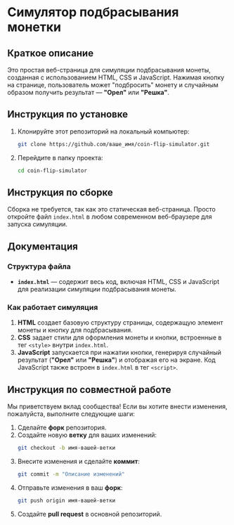 
# Симулятор подбрасывания монетки

## Краткое описание

Это простая веб-страница для симуляции подбрасывания монеты, созданная с использованием HTML, CSS и JavaScript. Нажимая кнопку на странице, пользователь может "подбросить" монету и случайным образом получить результат — **"Орел"** или **"Решка"**.

## Инструкция по установке

1. Клонируйте этот репозиторий на локальный компьютер:
   ```bash
   git clone https://github.com/ваше_имя/coin-flip-simulator.git
   ```
2. Перейдите в папку проекта:
   ```bash
   cd coin-flip-simulator
   ```

## Инструкция по сборке

Сборка не требуется, так как это статическая веб-страница. Просто откройте файл `index.html` в любом современном веб-браузере для запуска симуляции.

## Документация

### Структура файла

- **`index.html`** — содержит весь код, включая HTML, CSS и JavaScript для реализации симуляции подбрасывания монеты.

### Как работает симуляция

1. **HTML** создает базовую структуру страницы, содержащую элемент монеты и кнопку для подбрасывания.
2. **CSS** задает стили для оформления монеты и кнопки, встроенные в тег `<style>` внутри `index.html`.
3. **JavaScript** запускается при нажатии кнопки, генерируя случайный результат (**"Орел"** или **"Решка"**) и отображая его на экране. Код JavaScript также встроен в `index.html` в тег `<script>`.

## Инструкция по совместной работе

Мы приветствуем вклад сообщества! Если вы хотите внести изменения, пожалуйста, выполните следующие шаги:

1. Сделайте **форк** репозитория.
2. Создайте новую **ветку** для ваших изменений:
   ```bash
   git checkout -b имя-вашей-ветки
   ```
3. Внесите изменения и сделайте **коммит**:
   ```bash
   git commit -m "Описание изменений"
   ```
4. Отправьте изменения в ваш **форк**:
   ```bash
   git push origin имя-вашей-ветки
   ```
5. Создайте **pull request** в основной репозиторий.

